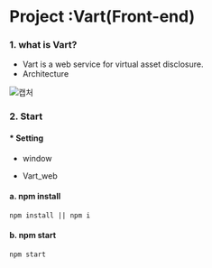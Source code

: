#  Project :Vart(Front-end)

### 1. what is Vart?

+ Vart is a web service for virtual asset disclosure.
+ Architecture

![캡처](https://user-images.githubusercontent.com/65124442/100582074-04f9f600-332c-11eb-8eca-810cbc7b9ec2.PNG)

### 2. Start

#### * Setting

* window 

* Vart_web

  

#### a. npm install

```
npm install || npm i
```



#### b. npm start



```
npm start
```





